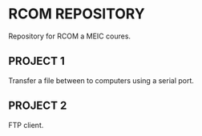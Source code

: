 # RCOM REPOSITORY
Repository for RCOM  a MEIC coures.
 
## PROJECT 1
Transfer a file between to computers using a serial port.
 
## PROJECT 2

FTP client.
